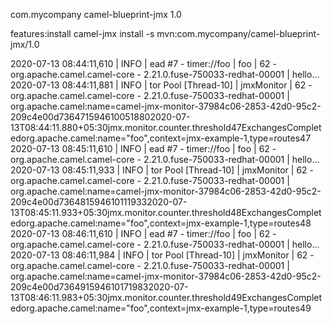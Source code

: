  <groupId>com.mycompany</groupId>
  <artifactId>camel-blueprint-jmx</artifactId>
  <version>1.0</version>
  
 features:install camel-jmx
 install -s mvn:com.mycompany/camel-blueprint-jmx/1.0

2020-07-13 08:44:11,610 | INFO  | ead #7 - timer://foo | foo                              | 62 - org.apache.camel.camel-core - 2.21.0.fuse-750033-redhat-00001 | hello...
2020-07-13 08:44:11,881 | INFO  | tor Pool [Thread-10] | jmxMonitor                       | 62 - org.apache.camel.camel-core - 2.21.0.fuse-750033-redhat-00001 | <?xml version="1.0" encoding="UTF-8" standalone="yes"?><MonitorNotification xmlns="urn:org.apache.camel.component:jmx"><source>org.apache.camel:name=camel-jmx-monitor-37984c06-2853-42d0-95c2-209c4e00d736</source><message></message><sequence>47</sequence><timestamp>1594610051880</timestamp><dateTime>2020-07-13T08:44:11.880+05:30</dateTime><type>jmx.monitor.counter.threshold</type><derivedGauge>47</derivedGauge><observedAttribute>ExchangesCompleted</observedAttribute><observedObject>org.apache.camel:name="foo",context=jmx-example-1,type=routes</observedObject><trigger>47</trigger></MonitorNotification>
2020-07-13 08:45:11,610 | INFO  | ead #7 - timer://foo | foo                              | 62 - org.apache.camel.camel-core - 2.21.0.fuse-750033-redhat-00001 | hello...
2020-07-13 08:45:11,933 | INFO  | tor Pool [Thread-10] | jmxMonitor                       | 62 - org.apache.camel.camel-core - 2.21.0.fuse-750033-redhat-00001 | <?xml version="1.0" encoding="UTF-8" standalone="yes"?><MonitorNotification xmlns="urn:org.apache.camel.component:jmx"><source>org.apache.camel:name=camel-jmx-monitor-37984c06-2853-42d0-95c2-209c4e00d736</source><message></message><sequence>48</sequence><timestamp>1594610111933</timestamp><dateTime>2020-07-13T08:45:11.933+05:30</dateTime><type>jmx.monitor.counter.threshold</type><derivedGauge>48</derivedGauge><observedAttribute>ExchangesCompleted</observedAttribute><observedObject>org.apache.camel:name="foo",context=jmx-example-1,type=routes</observedObject><trigger>48</trigger></MonitorNotification>
2020-07-13 08:46:11,610 | INFO  | ead #7 - timer://foo | foo                              | 62 - org.apache.camel.camel-core - 2.21.0.fuse-750033-redhat-00001 | hello...
2020-07-13 08:46:11,984 | INFO  | tor Pool [Thread-10] | jmxMonitor                       | 62 - org.apache.camel.camel-core - 2.21.0.fuse-750033-redhat-00001 | <?xml version="1.0" encoding="UTF-8" standalone="yes"?><MonitorNotification xmlns="urn:org.apache.camel.component:jmx"><source>org.apache.camel:name=camel-jmx-monitor-37984c06-2853-42d0-95c2-209c4e00d736</source><message></message><sequence>49</sequence><timestamp>1594610171983</timestamp><dateTime>2020-07-13T08:46:11.983+05:30</dateTime><type>jmx.monitor.counter.threshold</type><derivedGauge>49</derivedGauge><observedAttribute>ExchangesCompleted</observedAttribute><observedObject>org.apache.camel:name="foo",context=jmx-example-1,type=routes</observedObject><trigger>49</trigger></MonitorNotification>
